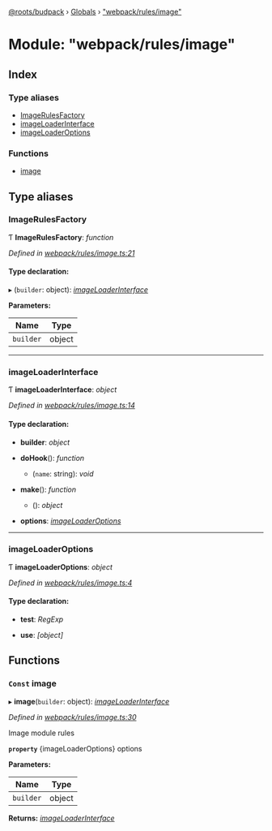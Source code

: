 [@roots/budpack](../README.md) › [Globals](../globals.md) › ["webpack/rules/image"](_webpack_rules_image_.md)

# Module: "webpack/rules/image"

## Index

### Type aliases

* [ImageRulesFactory](_webpack_rules_image_.md#imagerulesfactory)
* [imageLoaderInterface](_webpack_rules_image_.md#imageloaderinterface)
* [imageLoaderOptions](_webpack_rules_image_.md#imageloaderoptions)

### Functions

* [image](_webpack_rules_image_.md#const-image)

## Type aliases

###  ImageRulesFactory

Ƭ **ImageRulesFactory**: *function*

*Defined in [webpack/rules/image.ts:21](https://github.com/roots/bud-support/blob/5f43850/src/budpack/builder/webpack/rules/image.ts#L21)*

#### Type declaration:

▸ (`builder`: object): *[imageLoaderInterface](_webpack_rules_image_.md#imageloaderinterface)*

**Parameters:**

Name | Type |
------ | ------ |
`builder` | object |

___

###  imageLoaderInterface

Ƭ **imageLoaderInterface**: *object*

*Defined in [webpack/rules/image.ts:14](https://github.com/roots/bud-support/blob/5f43850/src/budpack/builder/webpack/rules/image.ts#L14)*

#### Type declaration:

* **builder**: *object*

* **doHook**(): *function*

  * (`name`: string): *void*

* **make**(): *function*

  * (): *object*

* **options**: *[imageLoaderOptions](_webpack_rules_image_.md#imageloaderoptions)*

___

###  imageLoaderOptions

Ƭ **imageLoaderOptions**: *object*

*Defined in [webpack/rules/image.ts:4](https://github.com/roots/bud-support/blob/5f43850/src/budpack/builder/webpack/rules/image.ts#L4)*

#### Type declaration:

* **test**: *RegExp*

* **use**: *[object]*

## Functions

### `Const` image

▸ **image**(`builder`: object): *[imageLoaderInterface](_webpack_rules_image_.md#imageloaderinterface)*

*Defined in [webpack/rules/image.ts:30](https://github.com/roots/bud-support/blob/5f43850/src/budpack/builder/webpack/rules/image.ts#L30)*

Image module rules

**`property`** {imageLoaderOptions} options

**Parameters:**

Name | Type |
------ | ------ |
`builder` | object |

**Returns:** *[imageLoaderInterface](_webpack_rules_image_.md#imageloaderinterface)*
